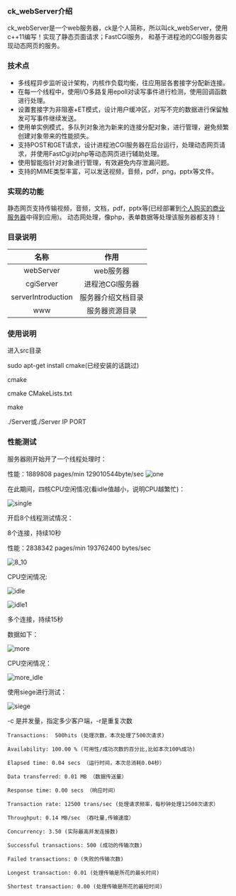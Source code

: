 ### ck_webServer介绍

ck_webServer是一个web服务器，ck是个人简称，所以叫ck_webServer，使用c++11编写！实现了静态页面请求；FastCGI服务，
和基于进程池的CGI服务器实现动态网页的服务。

### 技术点

- 多线程异步监听设计架构，内核作负载均衡，往应用层各套接字分配新连接。
- 在每一个线程中，使用I/O多路复用epoll对读写事件进行检测，使用回调函数进行处理。
- 设置套接字为非阻塞+ET模式，设计用户缓冲区，对写不完的数据进行保留触发可写事件继续发送。
- 使用单实例模式，多队列对象池为新来的连接分配对象，进行管理，避免频繁创建对象带来的性能损失。
- 支持POST和GET请求，设计进程池CGI服务器在后台运行，处理动态网页请求，并使用FastCgi对php等动态网页进行辅助处理。
- 使用智能指针对对象进行管理，有效避免内存泄漏问题。
- 支持的MIME类型丰富，可以发送视频，音频，pdf，png，pptx等文件。

### 实现的功能

静态网页支持传输视频，音频，文档，pdf，pptx等(已经部署到[个人购买的商业服务器](47.94.238.90:3066)中得到应用)。
动态网处理，像php，表单数据等处理该服务器都支持！

### 目录说明

|名称|作用|
|:---:|:---:|
|webServer|web服务器|
|cgiServer|进程池CGI服务器|
|serverIntroduction|服务器介绍文档目录|
|www|服务器资源目录|

### 使用说明

进入src目录

sudo apt-get install cmake(已经安装的话跳过)

cmake

cmake CMakeLists.txt

make

./Server或./Server IP PORT

### 性能测试

服务器刚开始开了一个线程处理时：

性能：1889808 pages/min  129010544byte/sec
![one](single.png)

在此期间，四核CPU空闲情况(看idle值越小，说明CPU越繁忙)：

![single](single_idle.png)

开启8个线程测试情况：

8个连接，持续10秒

性能：2838342 pages/min  193762400 bytes/sec

![8_10](8_10.png)

CPU空闲情况:

![idle](idle.png)


![idle1](idle1.png)


多个连接，持续15秒

数据如下：

![more](more.png)

CPU空闲情况：

![more_idle](more_idle.png)

使用siege进行测试：

![siege](siege.png)

-c 是并发量，指定多少客户端，-r是重复次数

```
Transactions:  500hits (处理次数，本次处理了500次请求)

Availability: 100.00 % (可用性/成功次数的百分比,比如本次100%成功)

Elapsed time: 0.04 secs （运行时间，本次总消耗0.04秒）

Data transferred: 0.01 MB （数据传送量）

Response time: 0.00 secs （响应时间）

Transaction rate: 12500 trans/sec (处理请求频率，每秒钟处理12500次请求）

Throughput: 0.14 MB/sec （吞吐量,传输速度）

Concurrency: 3.50 (实际最高并发连接数)

Successful transactions: 500 (成功的传输次数)

Failed transactions: 0 (失败的传输次数)

Longest transaction: 0.01 (处理传输是所花的最长时间)

Shortest transaction: 0.00 (处理传输是所花的最短时间)

```
